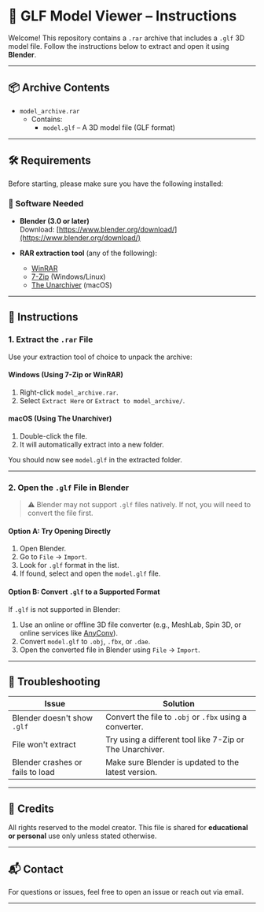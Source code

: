 # 🧊 GLF Model Viewer – Instructions

Welcome! This repository contains a `.rar` archive that includes a `.glf` 3D model file. Follow the instructions below to extract and open it using **Blender**.

---

## 📦 Archive Contents

- `model_archive.rar`
  - Contains:
    - `model.glf` – A 3D model file (GLF format)

---

## 🛠 Requirements

Before starting, please make sure you have the following installed:

### 🔧 Software Needed

- **Blender (3.0 or later)**  
  Download: [https://www.blender.org/download/](https://www.blender.org/download/)

- **RAR extraction tool** (any of the following):
  - [WinRAR](https://www.win-rar.com/)
  - [7-Zip](https://www.7-zip.org/) (Windows/Linux)
  - [The Unarchiver](https://theunarchiver.com/) (macOS)

---

## 🧾 Instructions

### 1. Extract the `.rar` File

Use your extraction tool of choice to unpack the archive:

#### Windows (Using 7-Zip or WinRAR)
1. Right-click `model_archive.rar`.
2. Select `Extract Here` or `Extract to model_archive/`.

#### macOS (Using The Unarchiver)
1. Double-click the file.
2. It will automatically extract into a new folder.

You should now see `model.glf` in the extracted folder.

---

### 2. Open the `.glf` File in Blender

> ⚠️ Blender may not support `.glf` files natively. If not, you will need to convert the file first.

#### Option A: Try Opening Directly
1. Open Blender.
2. Go to `File` → `Import`.
3. Look for `.glf` format in the list.
4. If found, select and open the `model.glf` file.

#### Option B: Convert `.glf` to a Supported Format
If `.glf` is not supported in Blender:

1. Use an online or offline 3D file converter (e.g., MeshLab, Spin 3D, or online services like [AnyConv](https://anyconv.com/)).
2. Convert `model.glf` to `.obj`, `.fbx`, or `.dae`.
3. Open the converted file in Blender using `File` → `Import`.

---

## 🧩 Troubleshooting

| Issue                            | Solution                                                                 |
|----------------------------------|--------------------------------------------------------------------------|
| Blender doesn't show `.glf`      | Convert the file to `.obj` or `.fbx` using a converter.                  |
| File won't extract               | Try using a different tool like 7-Zip or The Unarchiver.                 |
| Blender crashes or fails to load| Make sure Blender is updated to the latest version.                      |

---

## 🧘 Credits

All rights reserved to the model creator. This file is shared for **educational or personal** use only unless stated otherwise.

---

## 📬 Contact

For questions or issues, feel free to open an issue or reach out via email.

---
